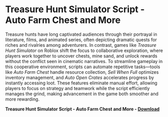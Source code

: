 <h1>Treasure Hunt Simulator Script - Auto Farm Chest and More</h1>

Treasure hunts have long captivated audiences through their portrayal in literature, films, and animated series, often depicting dramatic quests for riches and rivalries among adventurers. In contrast, games like *Treasure Hunt Simulator* on Roblox shift the focus to collaborative exploration, where players work together to uncover chests, mine sand, and unlock rewards without the conflict seen in cinematic narratives. To streamline gameplay in this cooperative environment, scripts can automate repetitive tasks—tools like *Auto Farm Chest* handle resource collection, *Sell When Full* optimizes inventory management, and *Auto Open Crates* accelerates progress by instantly accessing loot. These features eliminate manual effort, allowing players to focus on strategy and teamwork while the script efficiently manages the grind, making advancement in the game both smoother and more rewarding.

**Treasure Hunt Simulator Script - Auto Farm Chest and More - [Download](https://www.dlgram.com/public/files/api.php?shortened=vfJNeB)**


